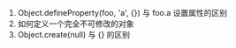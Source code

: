 1. Object.defineProperty(foo, 'a', {}) 与 foo.a 设置属性的区别
2. 如何定义一个完全不可修改的对象
3. Object.create(null) 与  {} 的区别
